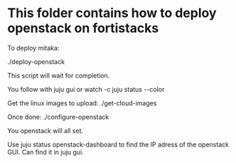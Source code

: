 # This folder contains how to deploy openstack on fortistacks

To deploy mitaka:

./deploy-openstack

This script will wait for completion.

You follow with juju gui or watch -c juju status --color

Get the linux images to upload:
./get-cloud-images

Once done:
./configure-openstack

You openstack will all set.

Use juju status openstack-dashboard to find the IP adress of the openstack GUI.
Can find it in juju gui.
